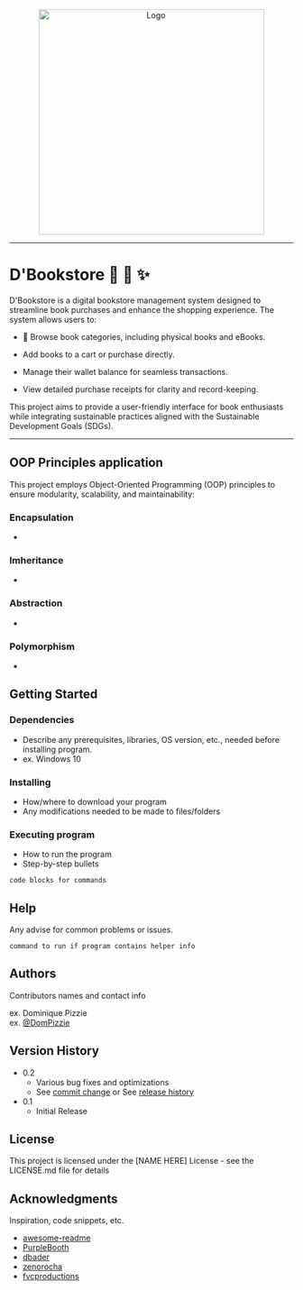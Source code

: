 <div align="center">
<img src="https://github.com/EbreoShielaMay/my/blob/main/image.png" alt="Logo" width="400"/>
</div>

---
# D'Bookstore :cherry_blossom: :book: :sparkles:

D'Bookstore is a digital bookstore management system designed to streamline book purchases and enhance the shopping experience. The system allows users to:

* :notebook_with_decorative_cover: Browse book categories, including physical books and eBooks.

* Add books to a cart or purchase directly.

* Manage their wallet balance for seamless transactions.

* View detailed purchase receipts for clarity and record-keeping.

This project aims to provide a user-friendly interface for book enthusiasts while integrating sustainable practices aligned with the Sustainable Development Goals (SDGs).

---

## OOP Principles application
This project employs Object-Oriented Programming (OOP) principles to ensure modularity, scalability, and maintainability:

### Encapsulation 
*
### Imheritance
*
### Abstraction
*
### Polymorphism
*

## Getting Started

### Dependencies

* Describe any prerequisites, libraries, OS version, etc., needed before installing program.
* ex. Windows 10

### Installing

* How/where to download your program
* Any modifications needed to be made to files/folders

### Executing program

* How to run the program
* Step-by-step bullets
```
code blocks for commands
```

## Help

Any advise for common problems or issues.
```
command to run if program contains helper info
```

## Authors

Contributors names and contact info

ex. Dominique Pizzie  
ex. [@DomPizzie](https://twitter.com/dompizzie)

## Version History

* 0.2
    * Various bug fixes and optimizations
    * See [commit change]() or See [release history]()
* 0.1
    * Initial Release

## License

This project is licensed under the [NAME HERE] License - see the LICENSE.md file for details

## Acknowledgments

Inspiration, code snippets, etc.
* [awesome-readme](https://github.com/matiassingers/awesome-readme)
* [PurpleBooth](https://gist.github.com/PurpleBooth/109311bb0361f32d87a2)
* [dbader](https://github.com/dbader/readme-template)
* [zenorocha](https://gist.github.com/zenorocha/4526327)
* [fvcproductions](https://gist.github.com/fvcproductions/1bfc2d4aecb01a834b46)
